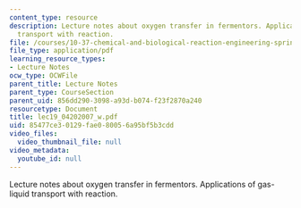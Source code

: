 ```yaml
---
content_type: resource
description: Lecture notes about oxygen transfer in fermentors. Applications of gas-liquid
  transport with reaction.
file: /courses/10-37-chemical-and-biological-reaction-engineering-spring-2007/85477ce30129fae080056a95bf5b3cdd_lec19_04202007_w.pdf
file_type: application/pdf
learning_resource_types:
- Lecture Notes
ocw_type: OCWFile
parent_title: Lecture Notes
parent_type: CourseSection
parent_uid: 856dd290-3098-a93d-b074-f23f2870a240
resourcetype: Document
title: lec19_04202007_w.pdf
uid: 85477ce3-0129-fae0-8005-6a95bf5b3cdd
video_files:
  video_thumbnail_file: null
video_metadata:
  youtube_id: null
---
```

Lecture notes about oxygen transfer in fermentors. Applications of gas-liquid transport with reaction.

